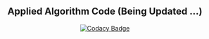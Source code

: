 <div align="center">

## Applied Algorithm Code (Being Updated ...)

[![Codacy Badge](https://api.codacy.com/project/badge/Grade/7d5c914a6bbe4b9aacf62e8be1562c3c)](https://app.codacy.com/gh/hoangIT1/Applied-Algorithm?utm_source=github.com&utm_medium=referral&utm_content=hoangIT1/Applied-Algorithm&utm_campaign=Badge_Grade_Settings)
